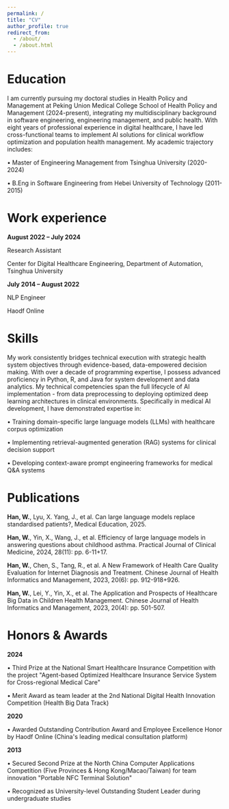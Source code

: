 ```yaml
---
permalink: /
title: "CV"
author_profile: true
redirect_from: 
  - /about/
  - /about.html
---
```

Education
======
I am currently pursuing my doctoral studies in Health Policy and Management at Peking Union Medical College School of Health Policy and Management (2024-present), integrating my multidisciplinary background in software engineering, engineering management, and public health. With eight years of professional experience in digital healthcare, I have led cross-functional teams to implement AI solutions for clinical workflow optimization and population health management. My academic trajectory includes:

• Master of Engineering Management from Tsinghua University (2020-2024)

• B.Eng in Software Engineering from Hebei University of Technology (2011-2015)


Work experience
======
**August 2022 – July 2024**

  Research Assistant

  Center for Digital Healthcare Engineering, Department of Automation, Tsinghua University

**July 2014 – August 2022**

  NLP Engineer

  Haodf Online


Skills
======
My work consistently bridges technical execution with strategic health system objectives through evidence-based, data-empowered decision making. With over a decade of programming expertise, I possess advanced proficiency in Python, R, and Java for system development and data analytics. My technical competencies span the full lifecycle of AI implementation - from data preprocessing to deploying optimized deep learning architectures in clinical environments. Specifically in medical AI development, I have demonstrated expertise in:

• Training domain-specific large language models (LLMs) with healthcare corpus optimization

• Implementing retrieval-augmented generation (RAG) systems for clinical decision support

• Developing context-aware prompt engineering frameworks for medical Q&A systems


Publications
======
**Han, W.**, Lyu, X. Yang, J., et al. Can large language models replace standardised patients?, Medical Education, 2025.

**Han, W.**, Yin, X., Wang, J., et al. Efficiency of large language models in answering questions about childhood asthma. Practical Journal of Clinical Medicine, 2024, 28(11): pp. 6-11+17.

**Han, W.**, Chen, S., Tang, R., et al. A New Framework of Health Care Quality Evaluation for Internet Diagnosis and Treatment. Chinese Journal of Health Informatics and Management, 2023, 20(6): pp. 912-918+926.

**Han, W.**, Lei, Y., Yin, X., et al. The Application and Prospects of Healthcare Big Data in Children Health Management. Chinese Journal of Health Informatics and Management, 2023, 20(4): pp. 501-507.



Honors & Awards
======
**2024**

• Third Prize at the National Smart Healthcare Insurance Competition with the project "Agent-based Optimized Healthcare Insurance Service System for Cross-regional Medical Care"

• Merit Award as team leader at the 2nd National Digital Health Innovation Competition (Health Big Data Track)

**2020**

• Awarded Outstanding Contribution Award and Employee Excellence Honor by Haodf Online (China's leading medical consultation platform)

**2013**

• Secured Second Prize at the North China Computer Applications Competition (Five Provinces & Hong Kong/Macao/Taiwan) for team innovation "Portable NFC Terminal Solution"

• Recognized as University-level Outstanding Student Leader during undergraduate studies


